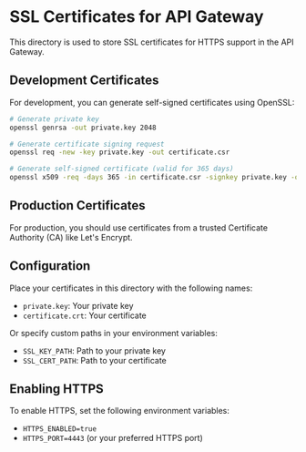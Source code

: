 # SSL Certificates for API Gateway

This directory is used to store SSL certificates for HTTPS support in the API Gateway.

## Development Certificates

For development, you can generate self-signed certificates using OpenSSL:

```bash
# Generate private key
openssl genrsa -out private.key 2048

# Generate certificate signing request
openssl req -new -key private.key -out certificate.csr

# Generate self-signed certificate (valid for 365 days)
openssl x509 -req -days 365 -in certificate.csr -signkey private.key -out certificate.crt
```

## Production Certificates

For production, you should use certificates from a trusted Certificate Authority (CA) like Let's Encrypt.

## Configuration

Place your certificates in this directory with the following names:
- `private.key`: Your private key
- `certificate.crt`: Your certificate

Or specify custom paths in your environment variables:
- `SSL_KEY_PATH`: Path to your private key
- `SSL_CERT_PATH`: Path to your certificate

## Enabling HTTPS

To enable HTTPS, set the following environment variables:
- `HTTPS_ENABLED=true`
- `HTTPS_PORT=4443` (or your preferred HTTPS port)
